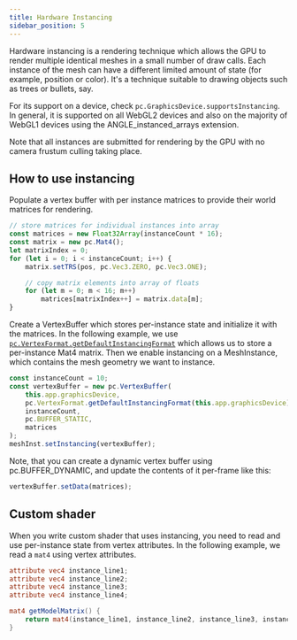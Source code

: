 ```yaml
---
title: Hardware Instancing
sidebar_position: 5
---
```


Hardware instancing is a rendering technique which allows the GPU to render multiple identical meshes in a small number of draw calls. Each instance of the mesh can have a different limited amount of state (for example, position or color). It's a technique suitable to drawing objects such as trees or bullets, say.

For its support on a device, check `pc.GraphicsDevice.supportsInstancing`. In general, it is supported on all WebGL2 devices and also on the majority of WebGL1 devices using the ANGLE_instanced_arrays extension.

Note that all instances are submitted for rendering by the GPU with no camera frustum culling taking place.

## How to use instancing

Populate a vertex buffer with per instance matrices to provide their world matrices for rendering.

```javascript
// store matrices for individual instances into array
const matrices = new Float32Array(instanceCount * 16);
const matrix = new pc.Mat4();
let matrixIndex = 0;
for (let i = 0; i < instanceCount; i++) {
    matrix.setTRS(pos, pc.Vec3.ZERO, pc.Vec3.ONE);

    // copy matrix elements into array of floats
    for (let m = 0; m < 16; m++)
        matrices[matrixIndex++] = matrix.data[m];
}
```

Create a VertexBuffer which stores per-instance state and initialize it with the matrices. In the following example, we use [`pc.VertexFormat.getDefaultInstancingFormat`](https://api.playcanvas.com/engine/classes/VertexFormat.html#getDefaultInstancingFormat) which allows us to store a per-instance Mat4 matrix. Then we enable instancing on a MeshInstance, which contains the mesh geometry we want to instance.

```javascript
const instanceCount = 10;
const vertexBuffer = new pc.VertexBuffer(
    this.app.graphicsDevice,
    pc.VertexFormat.getDefaultInstancingFormat(this.app.graphicsDevice),
    instanceCount,
    pc.BUFFER_STATIC,
    matrices
);
meshInst.setInstancing(vertexBuffer);
```

Note, that you can create a dynamic vertex buffer using pc.BUFFER_DYNAMIC, and update the contents of it per-frame like this:

```javascript
vertexBuffer.setData(matrices);
```

## Custom shader

When you write custom shader that uses instancing, you need to read and use per-instance state from vertex attributes. In the following example, we read a `mat4` using vertex attributes.

```glsl
attribute vec4 instance_line1;
attribute vec4 instance_line2;
attribute vec4 instance_line3;
attribute vec4 instance_line4;

mat4 getModelMatrix() {
    return mat4(instance_line1, instance_line2, instance_line3, instance_line4);
}
```
